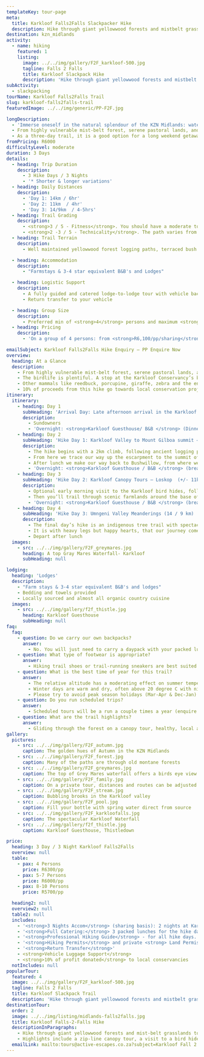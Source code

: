 ```yaml
---
templateKey: tour-page
meta:
  title: Karkloof Falls2Falls Slackpacker Hike
  description: Hike through giant yellowwood forests and mistbelt grasslands to the forgotten falls of the Karkloof, on our 3 day Midlands Slackpacking Hike.
destination: kzn_midlands
activity:
  - name: hiking
    featured: 1
    listing:
      image: ../../img/gallery/F2F_karkloof-500.jpg
      tagline: Falls 2 Falls
      title: Karkloof Slackpack Hike
      description: 'Hike through giant yellowwood forests and mistbelt grasslands to the forgotten falls of the Karkloof, on our 3 day Midlands Slackpacker. The Falls2Falls is a fully catered, luggage-supported trail encompassing some of the least discovered parts of Midlands countryside'
subActivity:
  - slackpacking
tourName: Karkloof Falls2Falls Trail
slug: karkloof-falls2falls-trail
featuredImage: ../../img/generic/PP-F2F.jpg

longDescription:
  - 'Immerse oneself in the natural splendour of the KZN Midlands: waterfalls, spectacular escarpment views, or ziplining through the forest canopy. This guided hike provides contrasting scenery with new surprises each day.'
  - From highly vulnerable mist-belt forest, serene pastoral lands, and indigenous bushveld tree trails overlooking the mighty Umngeni gorge, you will be amazed at what the KZN Midlands has to offer.
  - As a three-day trail, it is a good option for a long weekend getaway, and brings an active offering to the Midlands Meander Route.
fromPricing: R6000
difficultyLevel: moderate
duration: 3 Days
details:
  - heading: Trip Duration
    description:
      - 3 Hike Days / 3 Nights
      - '* Shorter & longer variations'
  - heading: Daily Distances
    description:
      - 'Day 1: 14km / 6hr'
      - 'Day 2: 11km  / 4hr'
      - 'Day 3: 14/9km  / 4-5hrs'
  - heading: Trail Grading
    description:
      - <strong>3 / 5 - Fitness</strong>. You should have a moderate to good overall fitness
      - <strong>2 -3 / 5 - Technicality</strong>. The path varies from well-maintained forest paths to fainter farmland and grassy trails
  - heading: Trail Terrain
    description:
      - Well maintained yellowwood forest logging paths, terraced bush paths, open grass and farm land

  - heading: Accommodation
    description:
      - "Farmstays & 3-4 star equivalent B&B's and Lodges"

  - heading: Logistic Support
    description:
      - A fully guided and catered lodge-to-lodge tour with vehicle back-up and daily luggage transfers
      - Return transfer to your vehicle

  - heading: Group Size
    description:
      - Preferred min of <strong>4</strong> persons and maximum <strong>10 </strong>persons / per group
  - heading: Pricing
    description:
      - 'On a group of 4 persons: from <strong>R6,100/pp/sharing</strong>'

emailSubject: Karkloof Falls2Falls Hike Enquiry – PP Enquire Now
overview:
  heading: At a Glance
  description:
    - From highly vulnerable mist-belt forest, serene pastoral lands, and indigenous bushveld tree trails overlooking the mighty Umgeni valley gorge, you will be amazed at what diversity the KZN Midlands has to offer.
    - The birdlife is plentiful. A stop at the Karkloof Conservancy’s bird hide makes for a peaceful coffee break and an opportunity to tick off all three of South Africa’s cranes including the very rare Wattled Crane.
    - Other mammals like reedbuck, porcupine, giraffe, zebra and the endangered samango monkey, all share their hide-outs in the beautiful Karkloof valley.
    - 10% of proceeds from this hike go towards local conservation projects.
itinerary:
  itinerary:
    - heading: Day 1
      subHeading: 'Arrival Day: Late afternoon arrival in the Karkloof'
      description:
        - Sundowners
        - 'Overnight: <strong>Karkloof Guesthouse/ B&B </strong> (Dinner)'
    - heading: Day 2
      subHeading: 'Hike Day 1: Karkloof Valley to Mount Gilboa summit – Bushwillow (14km /850m ascent/ 6hrs)'
      description:
        - The hike begins with a 2km climb, following ancient logging paths through the second largest indigenous forest in South Africa. This special place is home to duiker, Samango monkeys and the rare Karkloof Blue butterfly.
        - From here we trace our way up the escarpment to the summit of Mt Gilboa (the highest point of the Karkloof range at 1768m). We then snake our way through indigenous forest and pristine grasslands to Gray Mare’s Falls for a picnic lunch with tremendous views overlooking the 900ha Karkloof Nature reserve.
        - After lunch we make our way back to Bushwillow, from where we will return by vehicle to our first night’s accommodation.
        - 'Overnight: <strong>Karkloof Guesthouse / B&B </strong> (breakfast, packed lunch, dinner)'
    - heading: Day 3
      subHeading: 'Hike Day 2: Karkloof Canopy Tours – Loskop  (+/- 11km / 265m ascent/ 4hrs)'
      description:
        - Optional early morning visit to the Karkloof bird hides, followed by a hearty breakfast at your guesthouse. After breakfast, we will head off to the Karkloof Canopy Tours to glide through the forest along a series of ziplines.
        - Then you’ll trail through scenic farmlands around the base of Loskop mountain, and make your way to the last overnight stop, in time for high-tea.
        - 'Overnight: <strong>Karkloof Guesthouse / B&B </strong> (breakfast, packed lunch, dinner)'
    - heading: Day 4
      subHeading: 'Hike Day 3: Umngeni Valley Meanderings (14 / 9 km) '
      description:
        - The final day’s hike is an indigenous tree trail with spectacular views overlooking the mighty uMngeni gorge below. uMngeni Valley is home to giraffe, zebra, antelope and 270 species of birds.
        - It is with heavy legs but happy hearts, that our journey comes to an end overlooking the cascading waters of the iconic Howick Falls.
        - Depart after lunch
  images:
    - src: ../../img/gallery/F2F_greymares.jpg
      heading: A top Gray Mares Waterfall- Karkloof
      subHeading: null

lodging:
  heading: 'Lodges'
  description:
    - "Farm stays & 3-4 star equivalent B&B's and lodges"
    - Bedding and towels provided
    - Locally sourced and almost all organic country cuisine
  images:
    - src: ../../img/gallery/f2f_thistle.jpg
      heading: Karkloof Guesthouse
      subHeading: null
faq:
  faq:
    - question: Do we carry our own backpacks?
      answer:
        - No. You will just need to carry a daypack with your packed lunch, water and supplies for the day. Your overnight bags will be transferred by vehicle from lodge to lodge.
    - question: What type of footwear is appropriate?
      answer:
        - Hiking trail shoes or trail-running sneakers are best suited for this trail.
    - question: What is the best time of year for this trail?
      answer:
        - The relative altitude has a moderating effect on summer temperature with day time temperatures seldom exceeding 30 degrees C. Summer nights can be cool > 15 degrees C. The rainy season is in Summer ( November to February).
        - Winter days are warm and dry, often above 20 degree C with night temperatures 1-10 Degrees C. Occasionally there is a small scattering of snow in surrounding higher altitude areas
        - Please try to avoid peak season holidays (Mar-Apr & Dec-Jan) as the lodges have to give priority to long-stay bookings over such times. Autumn and Spring are great times of year for the Midlands.
    - question: Do you run scheduled trips?
      answer:
        - Scheduled tours will be a run a couple times a year (enquire regarding dates) otherwise private trips also available - date/ avail permitting.
    - question: What are the trail highlights?
      answer:
        - Gliding through the forest on a canopy tour, healthy, local and ethically sourced country cuisine, dramatic views of the Karkloof valley, hidden waterfalls, world-class bird hides with a chance to spot rare and specials like the Wattled Crane, Midlands Dwarf chameleon, Karkloof Blue butterfly and Samango monkey, plenty of viewpoints for picnic lunches.
gallery:
  pictures:
    - src: ../../img/gallery/F2F_autumn.jpg
      caption: The golden hues of Autumn in the KZN Midlands
    - src: ../../img/gallery/F2F_forest.jpg
      caption: Many of the paths are through old montane forests
    - src: ../../img/gallery/F2F_greymares.jpg
      caption: The top of Grey Mares waterfall offers a birds eye view across the Karkloof
    - src: ../../img/gallery/F2F_family.jpg
      caption: On a private tour, distances and routes can be adjusted to suite a younger family
    - src: ../../img/gallery/F2F_stream.jpg
      caption: Bubbling brooks in the Karkloof valley
    - src: ../../img/gallery/F2F_pool.jpg
      caption: Fill your bottle with spring water direct from source
    - src: ../../img/gallery/F2F_karkloofalls.jpg
      caption: The spectacular Karkloof Waterfall
    - src: ../../img/gallery/f2f_thistle.jpg
      caption: Karkloof Guesthouse, Thistledown

price:
  heading: 3 Day / 3 Night Karkloof Falls2Falls
  overview: null
  table:
    - pax: 4 Persons
      price: R6300/pp
    - pax: 5-7 Persons
      price: R6000/pp
    - pax: 8-10 Persons
      price: R5700/pp

  heading2: null
  overview2: null
  table2: null
  includes:
    - '<strong>3 Nights Accom</strong> (sharing basis): 2 nights at Karkloof lodgings (twin rooms/double room with communal bathrooms and ensuite bathroom) & 1 night at a country Lodge (twin ensuite rooms)'
    - '<strong>Full Catering:</strong> 3 packed lunches for the hike days, 3 dinners and 3 breakfasts '
    - '<strong>Professional Hiking Guide</strong> - for all hike days. FGASA qualified to explore the fauna and fauna with you'
    - '<strong>Hiking Permits</strong> and private <strong> Land Permissions</strong> for the 3 hike days '
    - '<strong>Return Transfer</strong>'
    - <strong>Vehicle Luggage Support</strong>
    - <strong>10% of profit donated</strong> to local conservancies
  notIncludes: null
popularTour:
  featured: 4
  image: ../../img/gallery/F2F_karkloof-500.jpg
  tagline: Falls 2 Falls
  title: Karkloof Slackpack Trail
  description: 'Hike through giant yellowwood forests and mistbelt grasslands to the forgotten falls of the Karkloof, on our 3 day Midlands Slackpacker. The Falls2Falls is a fully catered, luggage-supported trail encompassing some of the least discovered parts of Midlands countryside.'
destinationTour:
  order: 2
  image: ../../img/listing/midlands-falls2falls.jpg
  title: Karkloof Falls-2-Falls Hike
  descriptionInParagraphs:
    - Hike through giant yellowwood forests and mist-belt grasslands to the forgotten falls of the Karkloof, on our 3 day fully catered and supported Midlands Slackpacker.
    - Highlights include a zip-line canopy tour, a visit to a bird hide with the chance to spot the critically-endangered Wattled Crane, and an indigenous tree trail. Enjoy abundant wildlife including antelope, wildebeest and endemic bird sightings.
  emailLink: mailto:tours@active-escapes.co.za?subject=Karkloof Fall 2 Falls – KZN Midlands Destination Listing
---
```

